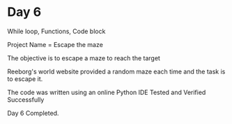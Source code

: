 # Day 6
While loop, Functions, Code block

Project Name = Escape the maze

The objective is to escape a maze to reach the target

Reeborg's world website provided a random maze each time and the task is to escape it.

The code was written using an online Python IDE
Tested and Verified Successfully

Day 6 Completed.